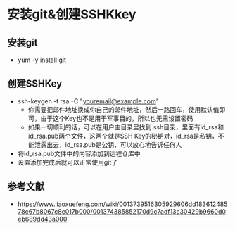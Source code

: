 # 安装git&创建SSHKkey

## 安装git

* yum -y install git

## 创建SSHKey

* ssh-keygen -t rsa -C "youremail@example.com"
  * 你需要把邮件地址换成你自己的邮件地址，然后一路回车，使用默认值即可，由于这个Key也不是用于军事目的，所以也无需设置密码
  * 如果一切顺利的话，可以在用户主目录里找到.ssh目录，里面有id_rsa和id_rsa.pub两个文件，这两个就是SSH Key的秘钥对，id_rsa是私钥，不能泄露出去，id_rsa.pub是公钥，可以放心地告诉任何人
* 将id_rsa.pub文件中的内容添加到远程仓库中
* 设置添加完成后就可以正常使用git了

## 参考文献

* https://www.liaoxuefeng.com/wiki/0013739516305929606dd18361248578c67b8067c8c017b000/001374385852170d9c7adf13c30429b9660d0eb689dd43a000

